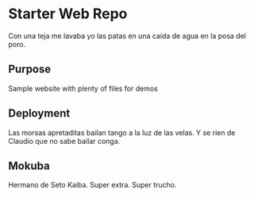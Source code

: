 # Starter Web Repo

Con una teja me lavaba yo las patas en una caida de agua
en la posa del poro.

## Purpose

Sample website with plenty of files for demos

## Deployment

Las morsas apretaditas bailan tango a la luz de las velas.
Y se rien de Claudio que no sabe bailar conga.

## Mokuba

Hermano de Seto Kaiba. Super extra.
Super trucho.